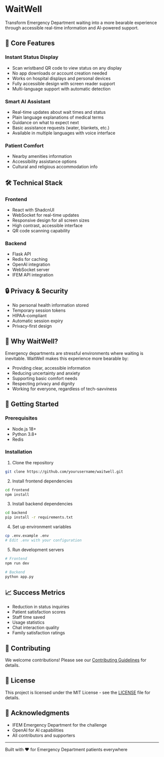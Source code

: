 # WaitWell

Transform Emergency Department waiting into a more bearable experience through accessible real-time information and AI-powered support.

## 🌟 Core Features

### Instant Status Display
- Scan wristband QR code to view status on any display
- No app downloads or account creation needed
- Works on hospital displays and personal devices
- Fully accessible design with screen reader support
- Multi-language support with automatic detection

### Smart AI Assistant
- Real-time updates about wait times and status
- Plain language explanations of medical terms
- Guidance on what to expect next
- Basic assistance requests (water, blankets, etc.)
- Available in multiple languages with voice interface

### Patient Comfort
- Nearby amenities information
- Accessibility assistance options
- Cultural and religious accommodation info

## 🛠 Technical Stack

### Frontend
- React with ShadcnUI
- WebSocket for real-time updates
- Responsive design for all screen sizes
- High contrast, accessible interface
- QR code scanning capability

### Backend
- Flask API
- Redis for caching
- OpenAI integration
- WebSocket server
- IFEM API integration

## 🔒 Privacy & Security
- No personal health information stored
- Temporary session tokens
- HIPAA-compliant
- Automatic session expiry
- Privacy-first design

## 🎯 Why WaitWell?

Emergency departments are stressful environments where waiting is inevitable. WaitWell makes this experience more bearable by:
- Providing clear, accessible information
- Reducing uncertainty and anxiety
- Supporting basic comfort needs
- Respecting privacy and dignity
- Working for everyone, regardless of tech-savviness

## 🚀 Getting Started

### Prerequisites
- Node.js 18+
- Python 3.8+
- Redis

### Installation
1. Clone the repository
```bash
git clone https://github.com/yourusername/waitwell.git
```

2. Install frontend dependencies
```bash
cd frontend
npm install
```

3. Install backend dependencies
```bash
cd backend
pip install -r requirements.txt
```

4. Set up environment variables
```bash
cp .env.example .env
# Edit .env with your configuration
```

5. Run development servers
```bash
# Frontend
npm run dev

# Backend
python app.py
```

## 📈 Success Metrics
- Reduction in status inquiries
- Patient satisfaction scores
- Staff time saved
- Usage statistics
- Chat interaction quality
- Family satisfaction ratings

## 🤝 Contributing
We welcome contributions! Please see our [Contributing Guidelines](CONTRIBUTING.md) for details.

## 📄 License
This project is licensed under the MIT License - see the [LICENSE](LICENSE) file for details.

## 🙏 Acknowledgments
- IFEM Emergency Department for the challenge
- OpenAI for AI capabilities
- All contributors and supporters

---
Built with ❤️ for Emergency Department patients everywhere
